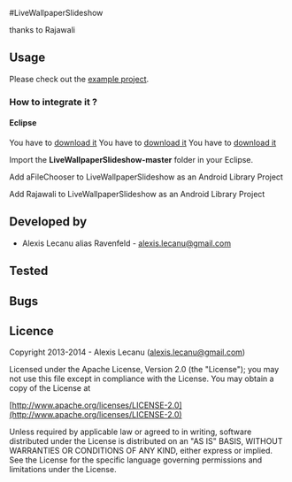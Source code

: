 #LiveWallpaperSlideshow


thanks to Rajawali


## Usage

Please check out the [example project](https://github.com/ravenfeld/LiveWallpaperSlideshow/tree/master).


### How to integrate it ?

#### Eclipse
 You have to [download it](https://github.com/ravenfeld/LiveWallpaperSlideshow/archive/master.zip) 
 You have to [download it](https://github.com/ravenfeld/aFileChooser/archive/dev.zip) 
 You have to [download it](https://github.com/ravenfeld/Rajawali/archive/master.zip) 
 
 Import the **LiveWallpaperSlideshow-master** folder in your Eclipse.
 
 Add aFileChooser to LiveWallpaperSlideshow as an Android Library Project

 Add Rajawali to LiveWallpaperSlideshow as an Android Library Project
   
## Developed by
  * Alexis Lecanu alias Ravenfeld - [alexis.lecanu@gmail.com](mailto:alexis.lecanu@gmail.com)
    
## Tested 

    
## Bugs

## Licence
    
Copyright 2013-2014 - Alexis Lecanu ([alexis.lecanu@gmail.com](mailto:alexis.lecanu@gmail.com))
    
Licensed under the Apache License, Version 2.0 (the "License"); you may not
use this file except in compliance with the License. You may obtain a copy of
the License at

  [http://www.apache.org/licenses/LICENSE-2.0](http://www.apache.org/licenses/LICENSE-2.0)
    
Unless required by applicable law or agreed to in writing, software
distributed under the License is distributed on an "AS IS" BASIS, WITHOUT
WARRANTIES OR CONDITIONS OF ANY KIND, either express or implied. See the
License for the specific language governing permissions and limitations under
the License.
